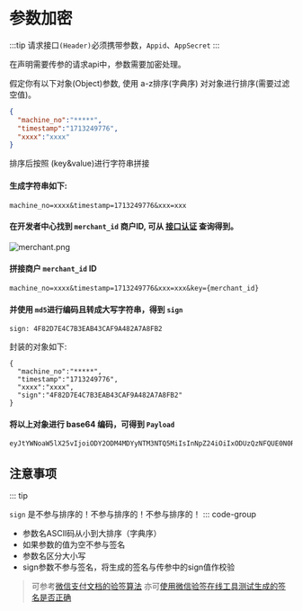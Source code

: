 # 参数加密

:::tip
请求接口`(Header)`必须携带参数，`Appid`、`AppSecret`
:::

在声明需要传参的请求api中，参数需要加密处理。

假定你有以下对象(Object)参数, 使用 a-z排序(字典序) 对对象进行排序(需要过滤空值)。

```json
{
  "machine_no":"*****",
  "timestamp":"1713249776",
  "xxxx":"xxxx"
}
```
排序后按照 (key&value)进行字符串拼接

#### 生成字符串如下: 
```
machine_no=xxxx&timestamp=1713249776&xxx=xxx
```

#### 在开发者中心找到 `merchant_id` 商户ID, 可从 [接口认证](authentication.md) 查询得到。

![merchant.png](/images/appid.jpg)

#### 拼接商户  `merchant_id` ID
```
machine_no=xxxx&timestamp=1713249776&xxx=xxx&key={merchant_id}
```

#### 并使用 `md5`进行编码且转成大写字符串，得到 `sign`
```
sign: 4F82D7E4C7B3EAB43CAF9A482A7A8FB2
```

封装的对象如下: 
```
{
  "machine_no":"*****",
  "timestamp":"1713249776",
  "xxxx":"xxxx",
  "sign":"4F82D7E4C7B3EAB43CAF9A482A7A8FB2"
}
```

#### 将以上对象进行 base64 编码，可得到 `Payload`
```
eyJtYWNoaW5lX25vIjoiODY2ODM4MDYyNTM3NTQ5MiIsInNpZ24iOiIxODUzQzNFQUE0N0RGREY5RTJCNDJFRTAzMDcwM0I3NiIsInRpbWVzdGFtcCI6IjE3MTMyNTA5NzQifQ==
```


## 注意事项

::: tip

``sign`` 是不参与排序的！不参与排序的！不参与排序的！
::: code-group

+ 参数名ASCII码从小到大排序（字典序）
+ 如果参数的值为空不参与签名
+ 参数名区分大小写
+ sign参数不参与签名，将生成的签名与传参中的sign值作校验
  
> 可参考[微信支付文档的验签算法](https://pay.weixin.qq.com/wiki/doc/api/jsapi.php?chapter=4_3)
> 亦可[使用微信验签在线工具测试生成的签名是否正确](https://pay.weixin.qq.com/wiki/tools/signverify/)
